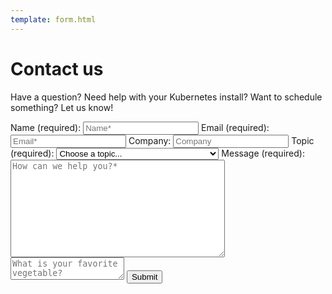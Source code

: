 ```yaml
---
template: form.html
---
```


# Contact us

Have a question?  Need help with your Kubernetes install?  Want to schedule something?  Let us know!

<form id="contactform" method="post">
  <div id="result"></div>
  <label for="name">Name (required):</label>
  <input type="text" id="name" name="name" placeholder="Name*" required>
  <label for="email">Email (required):</label>
  <input type="email" id="email" name="email" placeholder="Email*" required>
  <label for="company">Company:</label>
  <input type="text" id="company" name="company" placeholder="Company">
  <label for="topic">Topic (required):</label>
  <select name="topic" id="topic" required>
    <option disabled selected value="">Choose a topic...</option>
    <option>Simulation or SimKube</option>
    <option>Kubernetes modeling or data generation</option>
    <option>General Kubernetes support</option>
    <option>Just want to say hi!</option>
  </select>
  <label for="message">Message (required):</label>
  <textarea id="message" cols="40" rows="10" name="message" placeholder="How can we help you?*" required></textarea>
  <textarea aria-hidden="true" id="vegetable" name="vegetable" placeholder="What is your favorite vegetable?"></textarea>
  <button type="submit" name="submitform">Submit</button>
</form>

<script type="text/javascript" defer>$(document).ready(handle_submit_form); </script>
